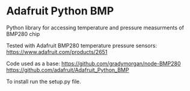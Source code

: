 Adafruit Python BMP
===================

Python library for accessing temperature and pressure measurments of BMP280 chip

Tested with Adafruit BMP280 temperature pressure sensors: https://www.adafruit.com/products/2651

Code used as a base:
https://github.com/gradymorgan/node-BMP280
https://github.com/adafruit/Adafruit_Python_BMP

To install run the setup.py file.

